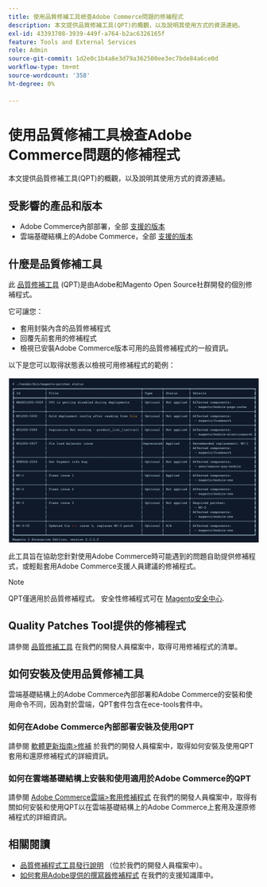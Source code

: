 ```yaml
---
title: 使用品質修補工具檢查Adobe Commerce問題的修補程式
description: 本文提供品質修補工具(QPT)的概觀，以及說明其使用方式的資源連結。
exl-id: 43393708-3939-449f-a764-b2ac6326165f
feature: Tools and External Services
role: Admin
source-git-commit: 1d2e0c1b4a8e3d79a362500ee3ec7bde84a6ce0d
workflow-type: tm+mt
source-wordcount: '358'
ht-degree: 0%

---
```


# 使用品質修補工具檢查Adobe Commerce問題的修補程式

本文提供品質修補工具(QPT)的概觀，以及說明其使用方式的資源連結。

## 受影響的產品和版本

* Adobe Commerce內部部署，全部 [支援的版本](https://magento.com/sites/default/files/magento-software-lifecycle-policy.pdf)
* 雲端基礎結構上的Adobe Commerce，全部 [支援的版本](https://magento.com/sites/default/files/magento-software-lifecycle-policy.pdf)

## 什麼是品質修補工具

此 [品質修補工具](https://github.com/magento/quality-patches) (QPT)是由Adobe和Magento Open Source社群開發的個別修補程式。

它可讓您：

* 套用封裝內含的品質修補程式
* 回覆先前套用的修補程式
* 檢視已安裝Adobe Commerce版本可用的品質修補程式的一般資訊。

以下是您可以取得狀態表以檢視可用修補程式的範例：

![Magento_修補程式_清單](assets/status_table.png)

此工具旨在協助您針對使用Adobe Commerce時可能遇到的問題自助提供修補程式，或輕鬆套用Adobe Commerce支援人員建議的修補程式。

>[!NOTE]
>
>QPT僅適用於品質修補程式。 安全性修補程式可在 [Magento安全中心](https://magento.com/security/patches).

## Quality Patches Tool提供的修補程式

請參閱 [品質修補工具](https://devdocs.magento.com/quality-patches/tool.html#patch-grid) 在我們的開發人員檔案中，取得可用修補程式的清單。

## 如何安裝及使用品質修補工具

雲端基礎結構上的Adobe Commerce內部部署和Adobe Commerce的安裝和使用命令不同，因為對於雲端，QPT套件包含在ece-tools套件中。

### 如何在Adobe Commerce內部部署安裝及使用QPT

請參閱 [軟體更新指南>修補](https://devdocs.magento.com/guides/v2.4/comp-mgr/patching/mqp.html) 於我們的開發人員檔案中，取得如何安裝及使用QPT套用和還原修補程式的詳細資訊。

### 如何在雲端基礎結構上安裝和使用適用於Adobe Commerce的QPT

請參閱 [Adobe Commerce雲端>套用修補程式](https://devdocs.magento.com/cloud/project/project-patch.html) 在我們的開發人員檔案中，取得有關如何安裝和使用QPT以在雲端基礎結構上的Adobe Commerce上套用及還原修補程式的詳細資訊。

## 相關閱讀

* [品質修補程式工具發行說明](https://devdocs.magento.com/quality-patches/release-notes.html) （位於我們的開發人員檔案中）。
* [如何套用Adobe提供的撰寫器修補程式](/help/how-to/general/how-to-apply-a-composer-patch-provided-by-magento.md) 在我們的支援知識庫中。
